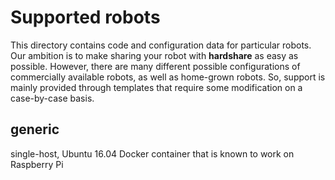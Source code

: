 Supported robots
================

This directory contains code and configuration data for particular robots.  Our
ambition is to make sharing your robot with **hardshare** as easy as possible.
However, there are many different possible configurations of commercially
available robots, as well as home-grown robots. So, support is mainly provided
through templates that require some modification on a case-by-case basis.


generic
-------

single-host, Ubuntu 16.04 Docker container that is known to work on Raspberry Pi
